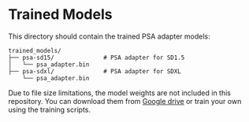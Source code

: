 # Trained Models

This directory should contain the trained PSA adapter models:

```
trained_models/
├── psa-sd15/              # PSA adapter for SD1.5
│   └── psa_adapter.bin
├── psa-sdxl/              # PSA adapter for SDXL
    └── psa_adapter.bin
```

Due to file size limitations, the model weights are not included in this repository.
You can download them from [Google drive](https://drive.google.com/file/d/1FKwP69UBmOSXiOYka0_1zJNYR33dPUY2/view) or train your own using the training scripts.